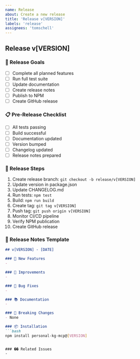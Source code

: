 ```yaml
---
name: Release
about: Create a new release
title: 'Release v[VERSION]'
labels: 'release'
assignees: 'tomschell'
---
```


## Release v[VERSION]

### 🎯 Release Goals
- [ ] Complete all planned features
- [ ] Run full test suite
- [ ] Update documentation
- [ ] Create release notes
- [ ] Publish to NPM
- [ ] Create GitHub release

### 📋 Pre-Release Checklist
- [ ] All tests passing
- [ ] Build successful
- [ ] Documentation updated
- [ ] Version bumped
- [ ] Changelog updated
- [ ] Release notes prepared

### 🚀 Release Steps
1. Create release branch: `git checkout -b release/v[VERSION]`
2. Update version in package.json
3. Update CHANGELOG.md
4. Run tests: `npm test`
5. Build: `npm run build`
6. Create tag: `git tag v[VERSION]`
7. Push tag: `git push origin v[VERSION]`
8. Monitor CI/CD pipeline
9. Verify NPM publication
10. Create GitHub release

### 📝 Release Notes Template
```markdown
## v[VERSION] - [DATE]

### 🎉 New Features
- 

### 🔧 Improvements
- 

### 🐛 Bug Fixes
- 

### 📚 Documentation
- 

### 🔄 Breaking Changes
- None

### 📦 Installation
```bash
npm install personal-kg-mcp@[VERSION]
```
```

### �� Related Issues
- 
